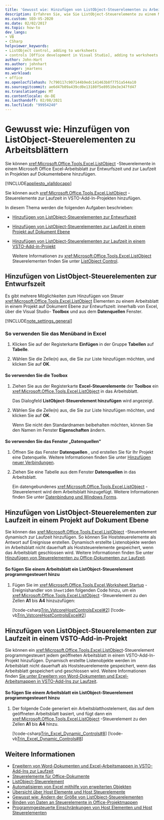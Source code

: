 ```yaml
---
title: 'Gewusst wie: Hinzufügen von ListObject-Steuerelementen zu Arbeitsblättern'
description: Erfahren Sie, wie Sie ListObject-Steuerelemente zu einem Microsoft Office Excel-Arbeitsblatt zur Entwurfszeit und zur Laufzeit in Projekten auf Dokument Ebene hinzufügen können.
ms.custom: SEO-VS-2020
ms.date: 02/02/2017
ms.topic: how-to
dev_langs:
- VB
- CSharp
helpviewer_keywords:
- ListObject control, adding to worksheets
- controls [Office development in Visual Studio], adding to worksheets
author: John-Hart
ms.author: johnhart
manager: jmartens
ms.workload:
- office
ms.openlocfilehash: 7c790117c907144b9edc141463b8f7751a544a10
ms.sourcegitcommit: ae6d47b09a439cd0e13180f5e89510e3e347fd47
ms.translationtype: MT
ms.contentlocale: de-DE
ms.lasthandoff: 02/08/2021
ms.locfileid: "99954240"
---
```

# <a name="how-to-add-listobject-controls-to-worksheets"></a>Gewusst wie: Hinzufügen von ListObject-Steuerelementen zu Arbeitsblättern
  Sie können <xref:Microsoft.Office.Tools.Excel.ListObject> -Steuerelemente in einem Microsoft Office Excel-Arbeitsblatt zur Entwurfszeit und zur Laufzeit in Projekten auf Dokumentebene hinzufügen.

 [!INCLUDE[appliesto_xlalldocapp](../vsto/includes/appliesto-xlalldocapp-md.md)]

 Sie können auch <xref:Microsoft.Office.Tools.Excel.ListObject> -Steuerelemente zur Laufzeit in VSTO-Add-In-Projekten hinzufügen.

 In diesem Thema werden die folgenden Aufgaben beschrieben:

- [Hinzufügen von ListObject-Steuerelementen zur Entwurfszeit](#designtime)

- [Hinzufügen von ListObject-Steuerelementen zur Laufzeit in einem Projekt auf Dokument Ebene](#runtimedoclevel)

- [Hinzufügen von ListObject-Steuerelementen zur Laufzeit in einem VSTO-Add-in-Projekt](#runtimeaddin)

  Weitere Informationen zu <xref:Microsoft.Office.Tools.Excel.ListObject> Steuerelementen finden Sie unter [ListObject Control](../vsto/listobject-control.md).

## <a name="add-listobject-controls-at-design-time"></a><a name="designtime"></a> Hinzufügen von ListObject-Steuerelementen zur Entwurfszeit
 Es gibt mehrere Möglichkeiten zum Hinzufügen von Steuer <xref:Microsoft.Office.Tools.Excel.ListObject> Elementen zu einem Arbeitsblatt in einem Projekt auf Dokument Ebene zur Entwurfszeit: innerhalb von Excel, über die Visual Studio- **Toolbox** und aus dem **Datenquellen** Fenster.

 [!INCLUDE[note_settings_general](../sharepoint/includes/note-settings-general-md.md)]

### <a name="to-use-the-ribbon-in-excel"></a>So verwenden Sie das Menüband in Excel

1. Klicken Sie auf der Registerkarte **Einfügen** in der Gruppe **Tabellen** auf **Tabelle**.

2. Wählen Sie die Zelle(n) aus, die Sie zur Liste hinzufügen möchten, und klicken Sie auf **OK**.

#### <a name="to-use-the-toolbox"></a>So verwenden Sie die Toolbox

1. Ziehen Sie aus der Registerkarte **Excel-Steuerelemente** der **Toolbox** ein <xref:Microsoft.Office.Tools.Excel.ListObject> in das Arbeitsblatt.

     Das Dialogfeld **ListObject-Steuerelement hinzufügen** wird angezeigt.

2. Wählen Sie die Zelle(n) aus, die Sie zur Liste hinzufügen möchten, und klicken Sie auf **OK**.

     Wenn Sie nicht den Standardnamen beibehalten möchten, können Sie den Namen im Fenster **Eigenschaften** ändern.

#### <a name="to-use-the-data-sources-window"></a>So verwenden Sie das Fenster „Datenquellen“

1. Öffnen Sie das Fenster **Datenquellen** , und erstellen Sie für Ihr Projekt eine Datenquelle. Weitere Informationen finden Sie unter [Hinzufügen neuer Verbindungen](../data-tools/add-new-connections.md).

2. Ziehen Sie eine Tabelle aus dem Fenster **Datenquellen** in das Arbeitsblatt.

     Ein datengebundenes <xref:Microsoft.Office.Tools.Excel.ListObject> -Steuerelement wird dem Arbeitsblatt hinzugefügt. Weitere Informationen finden Sie unter [Datenbindung und Windows Forms](/dotnet/framework/winforms/data-binding-and-windows-forms).

## <a name="add-listobject-controls-at-run-time-in-a-document-level-project"></a><a name="runtimedoclevel"></a> Hinzufügen von ListObject-Steuerelementen zur Laufzeit in einem Projekt auf Dokument Ebene
 Sie können das <xref:Microsoft.Office.Tools.Excel.ListObject> -Steuerelement dynamisch zur Laufzeit hinzufügen. So können Sie Hoststeuerelemente als Antwort auf Ereignisse erstellen. Dynamisch erstellte Listenobjekte werden im Arbeitsblatt nicht dauerhaft als Hoststeuerelemente gespeichert, wenn das Arbeitsblatt geschlossen wird. Weitere Informationen finden Sie unter [Hinzufügen von Steuerelementen zu Office-Dokumenten zur Laufzeit](../vsto/adding-controls-to-office-documents-at-run-time.md).

#### <a name="to-add-a-listobject-control-to-a-worksheet-programmatically"></a>So fügen Sie einem Arbeitsblatt ein ListObject-Steuerelement programmgesteuert hinzu

1. Fügen Sie im <xref:Microsoft.Office.Tools.Excel.Worksheet.Startup> -Ereignishandler von `Sheet1`den folgenden Code hinzu, um ein <xref:Microsoft.Office.Tools.Excel.ListObject> -Steuerelement zu den Zellen **A1** bis **A4** hinzuzufügen:

     [!code-csharp[Trin_VstcoreHostControlsExcel#2](../vsto/codesnippet/CSharp/Trin_VstcoreHostControlsExcelCS/Sheet1.cs#2)]
     [!code-vb[Trin_VstcoreHostControlsExcel#2](../vsto/codesnippet/VisualBasic/Trin_VstcoreHostControlsExcelVB/Sheet1.vb#2)]

## <a name="add-listobject-controls-at-run-time-in-a-vsto-add-in-project"></a><a name="runtimeaddin"></a> Hinzufügen von ListObject-Steuerelementen zur Laufzeit in einem VSTO-Add-in-Projekt
 Sie können ein <xref:Microsoft.Office.Tools.Excel.ListObject>-Steuerelement programmgesteuert jedem geöffneten Arbeitsblatt in einem VSTO-Add-In-Projekt hinzufügen. Dynamisch erstellte Listenobjekte werden im Arbeitsblatt nicht dauerhaft als Hoststeuerelemente gespeichert, wenn das Arbeitsblatt gespeichert und geschlossen wird. Weitere Informationen finden [Sie unter Erweitern von Word-Dokumenten und Excel-Arbeitsmappen in VSTO-Add-Ins zur Laufzeit](../vsto/extending-word-documents-and-excel-workbooks-in-vsto-add-ins-at-run-time.md).

#### <a name="to-add-a-listobject-control-to-a-worksheet-programmatically"></a>So fügen Sie einem Arbeitsblatt ein ListObject-Steuerelement programmgesteuert hinzu

1. Der folgende Code generiert ein Arbeitsblatthostelement, das auf dem geöffneten Arbeitsblatt basiert, und fügt dann ein <xref:Microsoft.Office.Tools.Excel.ListObject> -Steuerelement zu den Zellen **A1** bis **A4** hinzu.

     [!code-csharp[Trin_Excel_Dynamic_Controls#8](../vsto/codesnippet/CSharp/Trin_Excel_Dynamic_Controls/ThisAddIn.cs#8)]
     [!code-vb[Trin_Excel_Dynamic_Controls#8](../vsto/codesnippet/VisualBasic/Trin_Excel_Dynamic_Controls/ThisAddIn.vb#8)]

## <a name="see-also"></a>Weitere Informationen
- [Erweitern von Word-Dokumenten und Excel-Arbeitsmappen in VSTO-Add-Ins zur Laufzeit](../vsto/extending-word-documents-and-excel-workbooks-in-vsto-add-ins-at-run-time.md)
- [Steuerelemente für Office-Dokumente](../vsto/controls-on-office-documents.md)
- [ListObject-Steuerelement](../vsto/listobject-control.md)
- [Automatisieren von Excel mithilfe von erweiterten Objekten](../vsto/automating-excel-by-using-extended-objects.md)
- [Übersicht über Host Elemente und Host Steuerelemente](../vsto/host-items-and-host-controls-overview.md)
- [Gewusst wie: Ändern der Größe von ListObject-Steuerelementen](../vsto/how-to-resize-listobject-controls.md)
- [Binden von Daten an Steuerelemente in Office-Projektmappen](../vsto/binding-data-to-controls-in-office-solutions.md)
- [Programmgesteuerte Einschränkungen von Host Elementen und Host Steuerelementen](../vsto/programmatic-limitations-of-host-items-and-host-controls.md)
